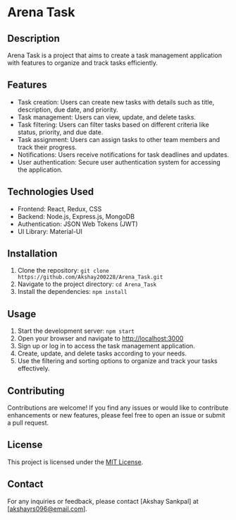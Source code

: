 # Arena Task

## Description

Arena Task is a project that aims to create a task management application with features to organize and track tasks efficiently.

## Features

- Task creation: Users can create new tasks with details such as title, description, due date, and priority.
- Task management: Users can view, update, and delete tasks.
- Task filtering: Users can filter tasks based on different criteria like status, priority, and due date.
- Task assignment: Users can assign tasks to other team members and track their progress.
- Notifications: Users receive notifications for task deadlines and updates.
- User authentication: Secure user authentication system for accessing the application.

## Technologies Used

- Frontend: React, Redux, CSS
- Backend: Node.js, Express.js, MongoDB
- Authentication: JSON Web Tokens (JWT)
- UI Library: Material-UI

## Installation

1. Clone the repository: `git clone https://github.com/Akshay200228/Arena_Task.git`
2. Navigate to the project directory: `cd Arena_Task`
3. Install the dependencies: `npm install`

## Usage

1. Start the development server: `npm start`
2. Open your browser and navigate to [http://localhost:3000](http://localhost:3000)
3. Sign up or log in to access the task management application.
4. Create, update, and delete tasks according to your needs.
5. Use the filtering and sorting options to organize and track your tasks effectively.

## Contributing

Contributions are welcome! If you find any issues or would like to contribute enhancements or new features, please feel free to open an issue or submit a pull request.

## License

This project is licensed under the [MIT License](LICENSE).

## Contact

For any inquiries or feedback, please contact [Akshay Sankpal] at [akshayrs096@email.com].
